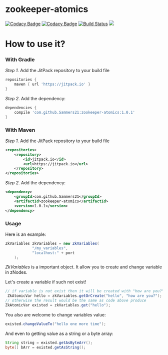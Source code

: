 # zookeeper-atomics

[![Codacy Badge](https://api.codacy.com/project/badge/grade/b29214ce1ff64ba88326cb9011ffbc54)](https://www.codacy.com/app/Sammers21/zookeeper-atomics)
[![Codacy Badge](https://api.codacy.com/project/badge/Coverage/fd054abb2dc94d9eb0993014e051ac58)](https://www.codacy.com/app/Sammers21/zookeeper-atomics?utm_source=github.com&amp;utm_medium=referral&amp;utm_content=Sammers21/zookeeper-atomics&amp;utm_campaign=Badge_Coverage)
[![Build Status](https://travis-ci.org/Sammers21/zookeeper-atomics.svg?branch=master)](https://travis-ci.org/Sammers21/zookeeper-atomics)
[![](https://jitpack.io/v/Sammers21/zookeeper-atomics.svg)](https://jitpack.io/#Sammers21/zookeeper-atomics)

# How to use it?

### With Gradle

_Step 1._ Add the JitPack repository to your build file

```groovy
repositories {
    maven { url 'https://jitpack.io' }
}
```

_Step 2_. Add the dependency:

```groovy
dependencies {
    compile 'com.github.Sammers21:zookeeper-atomics:1.0.1'
}
```

### With Maven

_Step 1._ Add the JitPack repository to your build file

```xml
<repositories>
    <repository>
        <id>jitpack.io</id>
        <url>https://jitpack.io</url>
    </repository>
</repositories>
```

_Step 2_. Add the dependency:

```xml
<dependency>
    <groupId>com.github.Sammers21</groupId>
    <artifactId>zookeeper-atomics</artifactId>
    <version>1.0.1</version>
</dependency>
```

### Usage

Here is an example:

```java
ZkVariables zkVariables = new ZkVariables(
            "/my_variables",
            "localhost:" + port
    );
```

_ZkVariables_ is a important object. It allow you to create and change variable in zNodes.

Let's create a variable if such not exist! 

```java
// if variable is not exist then it will be created with "how are you?" value
 ZkAtomicVar hello = zkVariables.getOrCreate("hello", "how are you?");
// otherwise the result would be the same as code above produce
ZkAtomicVar existed = zkVariables.get("hello");
```

You also are welcome to change variables value:

```java
existed.changeValueTo("hello one more time");
```

And even to getting value as a string or a byte array:

```java
String string = existed.getAsByteArr(); 
byte[] bArr = existed.getAsString();
```